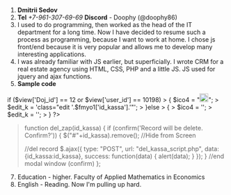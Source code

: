 1. **Dmitrii Sedov**
2. **Tel** *+7-961-307-69-69* **Discord** - Doophy (@doophy86)
3. I used to do programming, then worked as the head of the IT department for a long time. Now I have decided to resume such a process as programming, because I want to work at home. I chose js front/end because it is very popular and allows me to develop many interesting applications.
4. I was already familiar with JS earlier, but superficially. I wrote CRM for a real estate agency using HTML, CSS, PHP and a little JS. JS used for jquery and ajax functions.
5. **Sample code**
<?php
>if ($view['Doj_id'] == 12 or $view['user_id'] == 10198)
>    {   $ico4 = "<a href='#' onClick='del_zap(".$fmyo1['id_kassa']."); return false;'><img src='../dir/img/del.png' width='20' height='20'></a>";
>	     $edit_k = 'class="edit '.$fmyo1['id_kassa'].'"';
>	}else
>    {
>	$ico4 = '';
>	$edit_k = '';
>	}
?>
>function del_zap(id_kassa)
>{
>	if (confirm('Record will be delete. Confirm?')) 
>	{
>	$("#"+id_kassa).remove(); //Hide from Screen
>
>	//del record
>	$.ajax({
>		    type: "POST",
>		    url: "del_kassa_script.php",
>		    data: {id_kassa:id_kassa},
>		    success: function(data)
>		    {
>		    alert(data);
>           }
>		  });
>	} //end modal window (confirm)
>};

7. Education - higher. Faculty of Applied Mathematics in Economics
8. English - Reading. Now I'm pulling up hard.